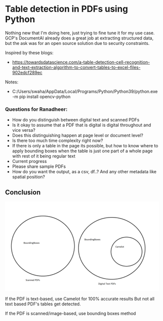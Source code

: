 # Table detection in PDFs using Python

Nothing new that I'm doing here, just trying to fine tune it for my use case.
GCP's DocumentAI already does a great job at extracting structured data, but the ask was for an open source solution due to security constraints.

Inspired by these blogs:
 - https://towardsdatascience.com/a-table-detection-cell-recognition-and-text-extraction-algorithm-to-convert-tables-to-excel-files-902edcf289ec


Notes:
- C:/Users/swaha/AppData/Local/Programs/Python/Python39/python.exe -m pip install opencv-python

### Questions for Ranadheer:
- How do you distinguish between digital text and scanned PDFs
- Is it okay to assume that a PDF that is digital is digital throughout and vice versa?
- Does this distinguishing happen at page level or document level?
- Is there too much time complexity right now?
- If there is only a table in the page its possible, but how to know where to apply bounding boxes when the table is just one part of a whole page with rest of it being regular text
- Current progress
- Please share sample PDFs
- How do you want the output, as a csv, df..? And any other metadata like spatial position?



## Conclusion
![](alogostrategy.png)

If the PDF is text-based, use Camelot for 100% accurate results 
    But not all text based PDF's tables get detected.

If the PDF is scanned/image-based, use bounding boxes method